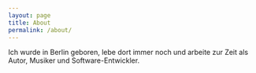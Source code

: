 ```yaml
---
layout: page
title: About
permalink: /about/
---
```


Ich wurde in Berlin geboren, lebe dort immer noch und arbeite zur Zeit als Autor, Musiker und Software-Entwickler.
